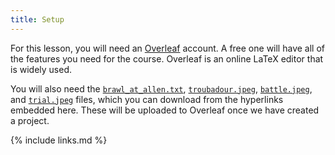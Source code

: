```yaml
---
title: Setup
---
```


For this lesson, you will need an [Overleaf](overleaf.com) account.
A free one will have all of the features you need for the course.
Overleaf is an online LaTeX editor that is widely used.

You will also need the 
[`brawl_at_allen.txt`](/data/brawl_at_allen.txt),
[`troubadour.jpeg`](/data/troubadour.jpeg),
[`battle.jpeg`](/data/battle.jpeg),
and [`trial.jpeg`](/data/trial.jpeg) files,
which you can download from the hyperlinks embedded here.
These will be uploaded to Overleaf once we have created a project.


{% include links.md %}
